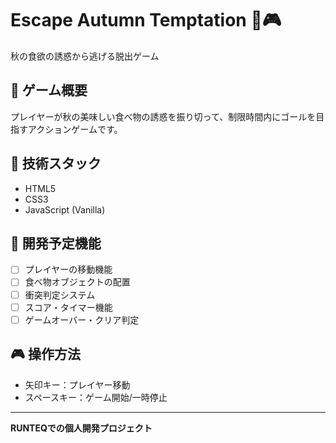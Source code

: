 # Escape Autumn Temptation 🍂🎮

秋の食欲の誘惑から逃げる脱出ゲーム

## 🎯 ゲーム概要
プレイヤーが秋の美味しい食べ物の誘惑を振り切って、制限時間内にゴールを目指すアクションゲームです。

## 🚀 技術スタック
- HTML5
- CSS3
- JavaScript (Vanilla)

## 📝 開発予定機能
- [ ] プレイヤーの移動機能
- [ ] 食べ物オブジェクトの配置
- [ ] 衝突判定システム
- [ ] スコア・タイマー機能
- [ ] ゲームオーバー・クリア判定

## 🎮 操作方法
- 矢印キー：プレイヤー移動
- スペースキー：ゲーム開始/一時停止

---
**RUNTEQでの個人開発プロジェクト**